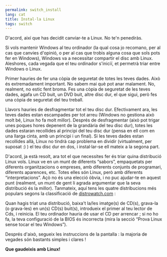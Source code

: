 ```yaml
---
permalink: switch_install
lang: cat
title: Instal·la Linux
tags: switch
---
```


D'acord, així que has decidit canviar-te a Linux. No te'n penediràs.

Si vols mantenir Windows al teu ordinador (la qual cosa jo recomano, per al cas que canvies d'opinió, o per al cas que trobis alguna cosa que sols pots fer en Windows), Windows va a necessitar compartir el disc amb Linux. Aleshores, cada vegada que el teu ordinador s'iniciï, et permetrà triar entre Windows o Linux.

Primer hauries de fer una còpia de seguretat de totes les teves dades. Això és extremadament important. No sabem mai què pot anar malament. No, realment, no estic fent broma. Fes una còpia de seguretat de les teves dades, agafa un CD buit, un DVD buit, altre disc dur, el que sigui, però fes una còpia de seguretat del teu treball.

Llavors hauries de desfragmentar tot el teu disc dur. Efectivament ara, les teves dades estan escampades per tot arreu (Windows no gestiona això molt bé, Linux ho fa molt millor). Després de desfragmentar (això pot trigar unes poques hores depenent de la grandària del teu disc dur), totes les dades estaran recollides al principi del teu disc dur (pensa en ell com en una llarga cinta, amb un principi i un final). Si les teves dades estan recollides allà, Linux no tindrà cap problema en dividir (virtualment, per suposat :) ) el teu disc dur en dos, i instal·lar-se ell mateix a la segona part.

D'acord, ja està resolt, ara tot el que necessites fer és triar quina distribució Linux vols. Linux ve en un munt de diferents “sabors”, empaquetats per diferents organitzacions o empreses, amb diferents conjunts de programari, diferents aparences, etc. Totes elles són Linux, però amb diferents “interpretacions”. Açò no és una elecció òbvia, i no puc ajudar-te en aquest punt (realment, un munt de gent li agrada argumentar que la seva distribució és la millor). Tanmateix, aquí tens les quatre distribucions més populars segons la classificació de <a href="http://www.distrowatch.com">distrowatch.com</a> :

<? make_distros_table() ?>

Quan hagis triat una distribució, baixa't la/les imatge(s) de CD(s), grava-la (o grava-les) en un(s) CD(s) buit(s), introdueix el primer al teu lector de Cds, i reinicia. El teu ordinador hauria de usar el CD per arrencar ; si no ho fa, la teva configuració de la BIOS és incorrecta (mira la secció “Prova Linux sense tocar el teu Windows”).

Després d'això, segueix les instruccions de la pantalla : la majoria de vegades són bastants simples i clares !

<b>Que gaudeixis amb Linux!</b>


